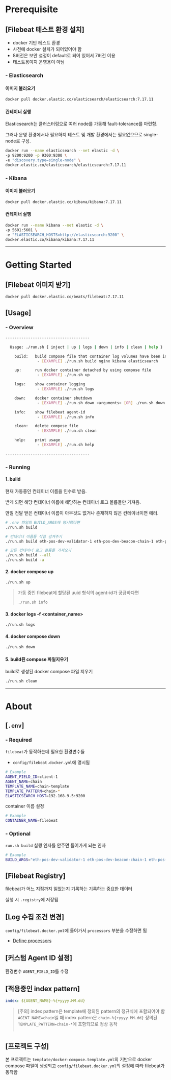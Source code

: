 # Prerequisite

## [Filebeat 테스트 환경 설치]
 - docker 기반 테스트 환경 
 - 사전에 docker 설치가 되어있어야 함
 - 8버전은 보안 설정이 default로 되어 있어서 7버전 이용
 - 테스트용이지 운영용이 아님

### - Elasticsearch

#### 이미지 불러오기

```sh
docker pull docker.elastic.co/elasticsearch/elasticsearch:7.17.11
```

#### 컨테이너 실행

Elasticsearch는 클러스터링으로 여러 node를 가동해 fault-tolerance를 마련함.

그러나 운영 환경에서나 필요하지 테스트 및 개발 환경에서는 필요없으므로 single-node로 구성.

```sh
docker run --name elasticsearch --net elastic -d \
-p 9200:9200 -p 9300:9300 \
-e "discovery.type=single-node" \
docker.elastic.co/elasticsearch/elasticsearch:7.17.11
```

### - Kibana

#### 이미지 불러오기

```sh
docker pull docker.elastic.co/kibana/kibana:7.17.11
```

#### 컨테이너 실행

```sh
docker run --name kibana --net elastic -d \
-p 5601:5601 \
-e "ELASTICSEARCH_HOSTS=http://elasticsearch:9200" \
docker.elastic.co/kibana/kibana:7.17.11
```
----

# Getting Started

## [Filebeat 이미지 받기]

```sh
docker pull docker.elastic.co/beats/filebeat:7.17.11
```

## [Usage]

### - Overview

```sh
-------------------------------------

  Usage: ./run.sh { inject | up | logs | down | info | clean | help }

    build:   build compose file that container log volumes have been injected
              - [EXAMPLE] ./run.sh build nginx kibana elasticsearch

    up:      run docker container detached by using compose file
              - [EXAMPLE] ./run.sh up

    logs:    show container logging
              - [EXAMPLE] ./run.sh logs

    down:    docker container shutdown
              - [EXAMPLE] ./run.sh down <arguments> [OR] ./run.sh down --all [OR] down -a

    info:    show filebeat agent-id
              - [EXAMPLE] ./run.sh info

    clean:   delete compose file
              - [EXAMPLE] ./run.sh clean

    help:    print usage
              - [EXAMPLE] ./run.sh help

-------------------------------------
```

### - Running

#### 1. build

현재 가동중인 컨테이너 이름을 인수로 받음.

받게 되면 해당 컨테이너 이름에 해당하는 컨테이너 로그 볼륨들만 가져옴.

만일 전달 받은 컨테이너 이름이 아무것도 없거나 존재하지 않은 컨테이너이면 에러.

```sh
# .env 파일의 BUILD_ARGS에 명시했다면
./run.sh build

# 컨테이너 이름들 직접 넘겨주기 
./run.sh build eth-pos-dev-validator-1 eth-pos-dev-beacon-chain-1 eth-pos-dev-geth-1

# 모든 컨테이너 로그 볼륨들 가져오기
./run.sh build --all
./run.sh build -a
```

#### 2. docker compose up

```sh
./run.sh up
```

> 가동 중인 filebeat에 할당된 uuid 형식의 agent-id가 궁금하다면
> ```sh
> ./run.sh info
> ```

#### 3. docker logs -f <container_name>

```sh
./run.sh logs
```

#### 4. docker compose down

```sh
./run.sh down
```

#### 5. build된 compose 파일지우기

build로 생성된 docker compose 파일 지우기

```sh
./run.sh clean
```

---

# About

## [`.env`]

### - Required

`filebeat`가 동작하는데 필요한 환경변수들

 - `config/filebeat.docker.yml`에 명시됨

```sh
# Example
AGENT_FIELD_ID=client-1
AGENT_NAME=chain
TEMPLATE_NAME=chain-template
TEMPLATE_PATTERN=chain-*
ELASTICSEARCH_HOST=192.168.9.5:9200
```

container 이름 설정

```sh
# Example
CONTAINER_NAME=filebeat
```

### - Optional

`run.sh build` 실행 인자를 안주면 들어가게 되는 인자

```sh
# Example
BUILD_ARGS="eth-pos-dev-validator-1 eth-pos-dev-beacon-chain-1 eth-pos-dev-geth-1"
```

## [Filebeat Registry]

filebeat가 어느 지점까지 읽었는지 기록하는 기록하는 중요한 데이터

실행 시 `.registry`에 저장됨

## [Log 수집 조건 변경]

`config/filebeat.docker.yml`에 들어가서 `processors` 부분을 수정하면 됨

 - [Define processors](https://www.elastic.co/guide/en/beats/filebeat/current/defining-processors.html)

## [커스텀 Agent ID 설정]

환경변수 `AGENT_FIELD_ID`를 수정

## [적용중인 index pattern]

```yaml
index: ${AGENT_NAME}-%{+yyyy.MM.dd}
```
> [주의]
> index pattern은 template에 정의된 pattern의 정규식에 포함되어야 함
> `AGENT_NAME=chain`일 때 index pattern은 `chain-%{+yyyy.MM.dd}`
> 정의된 `TEMPLATE_PATTERN=chain-*`에 포함되므로 정상 동작
> ```


## [프로젝트 구성]

본 프로젝트는 `template/docker-compose.template.yml`의 기반으로 docker compose 파일이 생성되고 `config/filebeat.docker.yml`의 설정에 따라 filebeat가 동작함